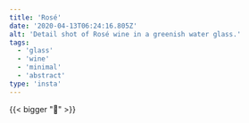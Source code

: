 ```yaml
---
title: 'Rosé'
date: '2020-04-13T06:24:16.805Z'
alt: 'Detail shot of Rosé wine in a greenish water glass.'
tags:
  - 'glass'
  - 'wine'
  - 'minimal'
  - 'abstract'
type: 'insta'
---
```


{{< bigger "🍷" >}}
